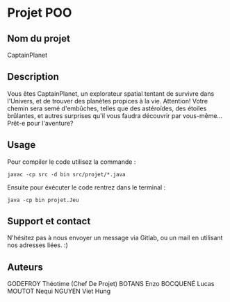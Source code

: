 # Projet POO

## Nom du projet
CaptainPlanet

## Description
Vous êtes CaptainPlanet, un explorateur spatial tentant de survivre dans l'Univers, et de trouver des planètes propices à la vie.
Attention! Votre chemin sera semé d'embûches, telles que des astéroïdes, des étoiles brûlantes, et autres surprises qu'il vous faudra découvrir par vous-même...
Prêt-e pour l'aventure?

## Usage
Pour compiler le code utilisez la commande :
```
javac -cp src -d bin src/projet/*.java
```

Ensuite pour éxécuter le code rentrez dans le terminal :
```
java -cp bin projet.Jeu
```

## Support et contact
N'hésitez pas à nous envoyer un message via Gitlab, ou un mail en utilisant nos adresses liées. :)

## Auteurs
GODEFROY Théotime (Chef De Projet)
BOTANS Enzo
BOCQUENÉ Lucas
MOUTOT Nequi
NGUYEN Viet Hung
